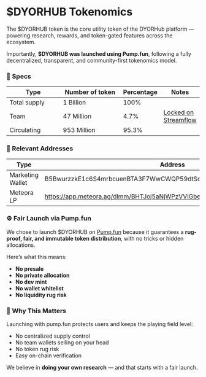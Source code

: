 # $DYORHUB Tokenomics

The $DYORHUB token is the core utility token of the DYORHub platform — powering research, rewards, and token-gated features across the ecosystem.

Importantly, **$DYORHUB was launched using Pump.fun**, following a fully decentralized, transparent, and community-first tokenomics model.

### 💎 Specs&#x20;

<table><thead><tr><th width="144.41796875">Type</th><th width="179.24609375">Number of token</th><th>Percentage</th><th>Notes</th></tr></thead><tbody><tr><td>Total supply</td><td>1 Billion</td><td>100%</td><td></td></tr><tr><td>Team</td><td>47 Million</td><td>4.7%</td><td><a href="https://app.streamflow.finance/contract/solana/mainnet/ppDvq9ponzpRoWuJD2v4oCzeWdZziWeaH4xJVvGAKtB">Locked on Streamflow </a></td></tr><tr><td>Circulating</td><td>953 Million</td><td>95.3%</td><td></td></tr></tbody></table>

### 💼 Relevant Addresses

<table><thead><tr><th width="158.734375">Type</th><th width="588.1875">Address</th></tr></thead><tbody><tr><td>Marketing Wallet</td><td>B5BwurzzkE1c6S4mrbcuenBTA3F7WwCWQP59dtScbsgx</td></tr><tr><td>Meteora LP</td><td><a href="https://app.meteora.ag/dlmm/BHTJoj5aNjWPzVViGbe2sSuGU7huGGCLBWJEqXPzseD6">https://app.meteora.ag/dlmm/BHTJoj5aNjWPzVViGbe2sSuGU7huGGCLBWJEqXPzseD6</a></td></tr></tbody></table>

### ⚙️ Fair Launch via Pump.fun

We chose to launch $DYORHUB on [Pump.fun](https://pump.fun) because it guarantees a **rug-proof, fair, and immutable token distribution**, with no tricks or hidden allocations.

Here’s what this means:

* **No presale**
* **No private allocation**
* **No dev mint**
* **No wallet whitelist**
* **No liquidity rug risk**

### 🔐 Why This Matters

Launching with pump.fun protects users and keeps the playing field level:

* No centralized supply control
* No team wallets selling on your head
* No token rug risk
* Easy on-chain verification

We believe in **doing your own research** — and that starts with a fair launch.
